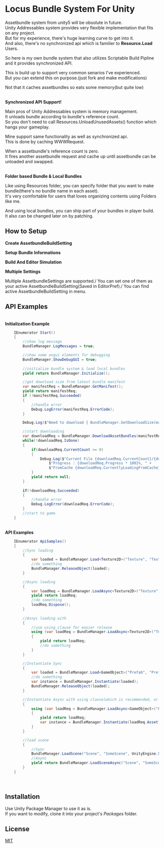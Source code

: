 # Locus Bundle System For Unity

Assetbundle system from unity5 will be obsolute in future.\
Unity Addressables system provides very flexible implementation that fits on any project.\
But for my experience, there's huge learning curve to get into it.\
And also, there's no synchronized api which is familier to **Resource.Load** Users.

So here is my own bundle system that also utilizes Scriptable Build Pipline and it provides synchronized API.

This is build up to support very common senarios I've experienced.\
But you can extend this on purpose.(just fork and make modifications)

Not that it caches assetbundles so eats some memory(but quite low)

\
**Synchronized API Support!**

Main pros of Unity Addressables system is memory management.\
It unloads bundle according to bundle's reference count.\
So you don't need to call Resources.UnloadUnusedAssets() function which hangs your gameplay.

Mine support same functionality as well as synchronized api.\
This is done by caching WWWRequest.

When a assetbundle's reference count is zero.\
It fires another assetbundle request and cache up until assetbundle can be unloaded and swapped.

\
**Folder based Bundle & Local Bundles**

Like using Resources folder, you can specify folder that you want to make bundle(there's no bundle name in each asset).\
It's very comfortable for users that loves organizing contents using Folders like me.

And using local bundles, you can ship part of your bundles in player build.\
It also can be changed later on by patching.

## How to Setup 

**Create AssetbundleBuildSetting**

**Setup Bundle Informations**

**Build And Editor Simulation**

**Multiple Settings**

Multiple AssetbundleSettings are supported./
You can set one of them as your active AssetbundleBuildSetting(Saved in EditorPref)./
You can find active AssetbundleBuildSetting in menu.


## API Examples
\
**Initialization Example**
```cs
    IEnumerator Start()
    {
        //show log message
        BundleManager.LogMessages = true;

        //show some ongui elements for debugging
        BundleManager.ShowDebugGUI = true;
        
        //initialize bundle system & load local bundles
        yield return BundleManager.Initialize();

        //get download size from latest bundle manifest
        var manifestReq = BundleManager.GetManifest();
        yield return manifestReq;
        if (!manifestReq.Succeeded)
        {
            //handle error
            Debug.LogError(manifestReq.ErrorCode);
        }

        Debug.Log($"Need to download { BundleManager.GetDownloadSize(manifestReq.Result) * 0.000001f } mb");

        //start downloading
        var downloadReq = BundleManager.DownloadAssetBundles(manifestReq.Result);
        while(!downloadReq.IsDone)
        {
            if(downloadReq.CurrentCount >= 0)
            {
                Debug.Log($"Current File {downloadReq.CurrentCount}/{downloadReq.TotalCount}, " +
                    $"Progress : {downloadReq.Progress * 100}%, " +
                    $"FromCache {downloadReq.CurrentlyLoadingFromCache}");
            }
            yield return null;
        }
        
        if(!downloadReq.Succeeded)
        {
            //handle error
            Debug.LogError(downloadReq.ErrorCode);
        }
        //start to game
    }

```

\
**API Examples**
```cs
    IEnumerator ApiSamples()
    {
        //Sync loading
        {
            var loaded = BundleManager.Load<Texture2D>("Texture", "TextureName");
            //do something
            BundleManager.ReleaseObject(loaded);
        }

        //Async loading
        {
            var loadReq = BundleManager.LoadAsync<Texture2D>("Texture", "TextureName");
            yield return loadReq;
            //do something
            loadReq.Dispose();
        }
        
        //Asnyc loading with 
        {
            //use using clause for easier release
            using (var loadReq = BundleManager.LoadAsync<Texture2D>("Texture", "TextureName"))
            {
                yield return loadReq;
                //do something
            }
        }

        //Instantiate Sync
        {
            var loaded = BundleManager.Load<GameObject>("Prefab", "PrefabName");
            //do something
            var instance = BundleManager.Instantiate(loaded);
            BundleManager.ReleaseObject(loaded);
        }

        //Instantiate Async with using clause(which is recommended, or just dispose request)
        {
            using (var loadReq = BundleManager.LoadAsync<GameObject>("Prefab", "PrefabName"))
            {
                yield return loadReq;
                var instance = BundleManager.Instantiate(loadReq.Asset);
            }
        }

        //load scene
        {
            //Sync
            BundleManager.LoadScene("Scene", "SomeScene", UnityEngine.SceneManagement.LoadSceneMode.Single);
            //Async
            yield return BundleManager.LoadSceneAsync("Scene", "SomeScene", UnityEngine.SceneManagement.LoadSceneMode.Single);
        }
    }
```

<br />

## Installation

Use Unity Package Manager to use it as is.\
If you want to modify, clone it into your project's *Packages* folder.

## License

[MIT](https://raw.githubusercontent.com/locus84/Threading/c6f053aac6840c133dc7f2a302de8799ea6daf36/LICENSE)
